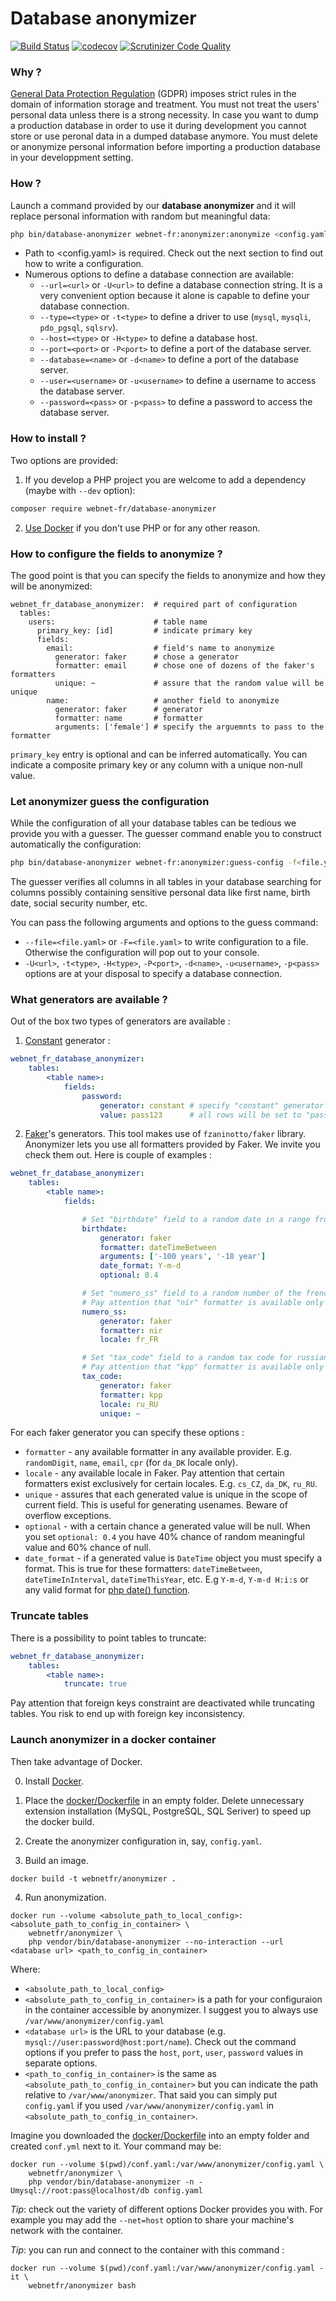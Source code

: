 # Database anonymizer

[![Build Status](https://travis-ci.com/webnet-fr/database-anonymizer.svg?branch=master)](https://travis-ci.com/webnet-fr/database-anonymizer)
[![codecov](https://codecov.io/gh/webnet-fr/database-anonymizer/branch/master/graph/badge.svg)](https://codecov.io/gh/webnet-fr/database-anonymizer)
[![Scrutinizer Code Quality](https://scrutinizer-ci.com/g/webnet-fr/database-anonymizer/badges/quality-score.png?b=master)](https://scrutinizer-ci.com/g/webnet-fr/database-anonymizer)


### Why ?

[General Data Protection Regulation] (GDPR) imposes strict rules in the domain of
information storage and treatment. You must not treat the users' personal data 
unless there is a strong necessity. In case you want to dump a production database
in order to use it during development you cannot store or use peronal data in 
a dumped database anymore. You must delete or anonymize personal information before
importing a production database in your developpment setting.


### How ?

Launch a command provided by our **database anonymizer** and it will replace 
personal information with random but meaningful data:

```bash
php bin/database-anonymizer webnet-fr:anonymizer:anonymize <config.yaml> -U<database url>
```

- Path to <config.yaml> is required. Check out the next section to find out how
to write a configuration.
- Numerous options to define a database connection are available:
    - `--url=<url>` or `-U<url>` to define a database connection string. It is 
    a very convenient option because it alone is capable to define your 
    database connection.
    - `--type=<type>` or `-t<type>` to define a driver to use (`mysql`, `mysqli`, 
    `pdo_pgsql`, `sqlsrv`).
    - `--host=<type>` or `-H<type>` to define a database host.
    - `--port=<port>` or `-P<port>` to define a port of the database server.
    - `--database=<name>` or `-d<name>` to define a port of the database server.
    - `--user=<username>` or `-u<username>` to define a username to access 
    the database server.
    - `--password=<pass>` or `-p<pass>` to define a password to access the 
    database server.


### How to install ?

Two options are provided:

1. If you develop a PHP project you are welcome to add a dependency 
(maybe with `--dev` option):
  
```bash
composer require webnet-fr/database-anonymizer
```

2. [Use Docker](#launch-anonymizer-in-a-docker-container) if you don't use PHP or for any other reason.


### How to configure the fields to anonymize ?

The good point is that you can specify the fields to anonymize and how they will 
be anonymized:

```
webnet_fr_database_anonymizer:  # required part of configuration
  tables:
    users:                      # table name
      primary_key: [id]         # indicate primary key
      fields:
        email:                  # field's name to anonymize
          generator: faker      # chose a generator
          formatter: email      # chose one of dozens of the faker's formatters
          unique: ~             # assure that the random value will be unique
        name:                   # another field to anonymize
          generator: faker      # generator
          formatter: name       # formatter
          arguments: ['female'] # specify the arguemnts to pass to the formatter
```

`primary_key` entry is optional and can be inferred automatically. You can 
indicate a composite primary key or any column with a unique non-null value.


### Let anonymizer guess the configuration

While the configuration of all your database tables can be tedious we provide
you with a guesser. The guesser command enable you to construct automatically 
the configuration:

```bash
php bin/database-anonymizer webnet-fr:anonymizer:guess-config -f<file.yaml> -U<database url>
```

The guesser verifies all columns in all tables in your database searching for
columns possibly containing sensitive personal data like first name, birth date,
social security number, etc.

You can pass the following arguments and options to the guess command:

- `--file=<file.yaml>` or `-F=<file.yaml>` to write configuration to a file.
Otherwise the configuration will pop out to your console.
- `-U<url>`, `-t<type>`, `-H<type>`, `-P<port>`, `-d<name>`, `-u<username>`, 
`-p<pass>` options are at your disposal to specify a database connection.


### What generators are available ?

Out of the box two types of generators are available :

1. [Constant] generator :

```yaml
webnet_fr_database_anonymizer:
    tables:
        <table name>:
            fields:
                password:
                    generator: constant # specify "constant" generator
                    value: pass123      # all rows will be set to "pass123"
```

2. [Faker]'s generators. This tool makes use of `fzaninotto/faker` library.
Anonymizer lets you use all formatters provided by Faker. We invite you check
them out. Here is couple of examples :

```yaml
webnet_fr_database_anonymizer:
    tables:
        <table name>:
            fields:

                # Set "birthdate" field to a random date in a range from -100 to -18 years.
                birthdate:
                    generator: faker
                    formatter: dateTimeBetween          
                    arguments: ['-100 years', '-18 year']
                    date_format: Y-m-d
                    optional: 0.4

                # Set "numero_ss" field to a random number of the french sécurité sociale.
                # Pay attention that "nir" formatter is available only with french locale. 
                numero_ss:
                    generator: faker
                    formatter: nir
                    locale: fr_FR

                # Set "tax_code" field to a random tax code for russian company.
                # Pay attention that "kpp" formatter is available only with russian locale. 
                tax_code:
                    generator: faker
                    formatter: kpp
                    locale: ru_RU
                    unique: ~
```

For each faker generator you can specify these options :
- `formatter` - any available formatter in any available provider. E.g. `randomDigit`,
`name`, `email`, `cpr` (for `da_DK` locale only).
- `locale` - any available locale in Faker. Pay attention that certain formatters
exist exclusively for certain locales. E.g. `cs_CZ`, `da_DK`, `ru_RU`.
- `unique` - assures that each generated value is unique in the scope of current
field. This is useful for generating usenames. Beware of overflow exceptions.
- `optional` - with a certain chance a generated value will be null. When you
set `optional: 0.4` you have 40% chance of random meaningful value and 60% chance 
of null.
- `date_format` - if a generated value is `DateTime` object you must specify a
format. This is true for these formatters: `dateTimeBetween`, `dateTimeInInterval`, 
`dateTimeThisYear`, etc. E.g `Y-m-d`, `Y-m-d H:i:s` or any valid format for 
[php date() function].


### Truncate tables

There is a possibility to point tables to truncate:

```yaml
webnet_fr_database_anonymizer:
    tables:
        <table name>:
            truncate: true
```

Pay attention that foreign keys constraint are deactivated while truncating tables. You risk to end up with foreign key
inconsistency. 


### Launch anonymizer in a docker container

Then take advantage of Docker.

0. Install [Docker].

1. Place the [docker/Dockerfile] in an empty folder. Delete unnecessary extension 
installation (MySQL, PostgreSQL, SQL Seriver) to speed up the docker build.

2. Create the anonymizer configuration in, say, `config.yaml`.

3. Build an image.

```
docker build -t webnetfr/anonymizer .
```

4. Run anonymization.

```
docker run --volume <absolute_path_to_local_config>:<absolute_path_to_config_in_container> \
    webnetfr/anonymizer \
    php vendor/bin/database-anonymizer --no-interaction --url <database url> <path_to_config_in_container>
```

Where:

- `<absolute_path_to_local_config>`
- `<absolute_path_to_config_in_container>` is a path for your configuraion
  in the container accessible by anonymizer. I suggest you to always use `/var/www/anonymizer/config.yaml`
- `<database url>` is the URL to your database (e.g. `mysql://user:password@host:port/name`).
  Check out the command options if you prefer to pass the `host`, `port`, `user`, `password` 
  values in separate options.
- `<path_to_config_in_container>` is the same as `<absolute_path_to_config_in_container>`
but you can indicate the path relative to `/var/www/anonymizer`. That said you 
can simply put `config.yaml` if you used `/var/www/anonymizer/config.yaml` in
`<absolute_path_to_config_in_container>`.
 
Imagine you downloaded the [docker/Dockerfile] into an empty folder and created 
`conf.yml` next to it. Your command may be:

```
docker run --volume $(pwd)/conf.yaml:/var/www/anonymizer/config.yaml \
    webnetfr/anonymizer \
    php vendor/bin/database-anonymizer -n -Umysql://root:pass@localhost/db config.yaml
```

*Tip*: check out the variety of different options Docker provides you with.
For example you may add the `--net=host` option to share your machine's network 
with the container.

*Tip*: you can run and connect to the container with this command :
```
docker run --volume $(pwd)/conf.yaml:/var/www/anonymizer/config.yaml -it \
    webnetfr/anonymizer bash
```

[General Data Protection Regulation]: https://en.wikipedia.org/wiki/General_Data_Protection_Regulation
[Constant]: src/Generator/Constant.php
[Faker]: https://github.com/fzaninotto/Faker
[php date() function]: https://www.php.net/manual/fr/function.date.php
[Docker]: https://www.docker.com
[docker/Dockerfile]: docker/Dockerfile
